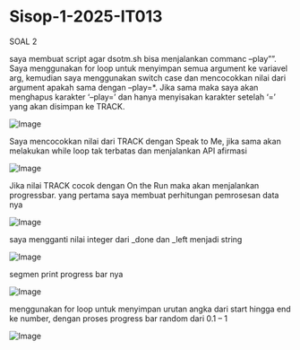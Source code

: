 # Sisop-1-2025-IT013

SOAL 2

saya membuat script agar dsotm.sh bisa menjalankan commanc –play”<Track>”. Saya menggunakan for loop untuk menyimpan semua argument ke variavel arg, kemudian saya menggunakan switch case dan mencocokkan nilai dari argument apakah sama dengan –play=*. Jika sama maka saya akan menghapus karakter ‘–play=’ dan hanya menyisakan karakter setelah ‘=’ yang akan disimpan ke TRACK.

![Image](https://github.com/user-attachments/assets/31f6537f-54b3-4763-bba9-bba068cf2497)

Saya mencocokkan nilai dari TRACK dengan Speak to Me, jika sama akan melakukan while loop tak terbatas dan menjalankan API afirmasi 

![Image](https://github.com/user-attachments/assets/94e35db7-79dd-41a6-a115-1cdaefe3aa74)

Jika nilai TRACK cocok dengan On the Run maka akan menjalankan progressbar. yang pertama saya membuat perhitungan pemrosesan data nya

![Image](https://github.com/user-attachments/assets/697ec47b-88de-4e06-b70e-2c2b6d884d43)

saya mengganti nilai integer dari  _done dan _left menjadi string 

![Image](https://github.com/user-attachments/assets/aebeed47-945c-4ff1-87bc-dd530261bb58)

segmen print progress bar nya 

![Image](https://github.com/user-attachments/assets/0e9006ef-4db1-4a0b-9e15-c66c61d45360)

menggunakan for loop untuk menyimpan urutan angka dari start hingga end ke number, dengan proses progress bar random dari 0.1 – 1 

![Image](https://github.com/user-attachments/assets/d9369bc2-5412-4cfa-b1ea-6ad381718b43)
